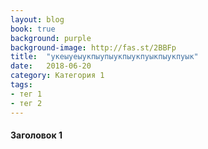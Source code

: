 ```yaml
---
layout: blog
book: true
background: purple
background-image: http://fas.st/2BBFp
title:  "укеыуеыукпыупыукпыукпуыкпыукпуык"
date:   2018-06-20
category: Категория 1
tags:
- тег 1
- тег 2
---
```

 
  
#### Заголовок 1
 
  
